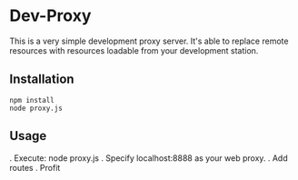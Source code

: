 # Dev-Proxy

This is a very simple development proxy server. It's able to replace remote resources with resources loadable from your development station.

## Installation

    npm install
    node proxy.js

## Usage

. Execute: node proxy.js
. Specify localhost:8888 as your web proxy.
. Add routes
. Profit